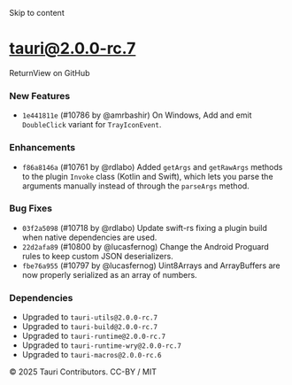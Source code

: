 Skip to content
# tauri@2.0.0-rc.7
ReturnView on GitHub
### New Features
  * `1e441811e` (#10786 by @amrbashir) On Windows, Add and emit `DoubleClick` variant for `TrayIconEvent`.


### Enhancements
  * `f86a8146a` (#10761 by @rdlabo) Added `getArgs` and `getRawArgs` methods to the plugin `Invoke` class (Kotlin and Swift), which lets you parse the arguments manually instead of through the `parseArgs` method.


### Bug Fixes
  * `03f2a5098` (#10718 by @rdlabo) Update swift-rs fixing a plugin build when native dependencies are used.
  * `22d2afa89` (#10800 by @lucasfernog) Change the Android Proguard rules to keep custom JSON deserializers.
  * `fbe76a955` (#10797 by @lucasfernog) Uint8Arrays and ArrayBuffers are now properly serialized as an array of numbers.


### Dependencies
  * Upgraded to `tauri-utils@2.0.0-rc.7`
  * Upgraded to `tauri-build@2.0.0-rc.7`
  * Upgraded to `tauri-runtime@2.0.0-rc.7`
  * Upgraded to `tauri-runtime-wry@2.0.0-rc.7`
  * Upgraded to `tauri-macros@2.0.0-rc.6`


© 2025 Tauri Contributors. CC-BY / MIT
